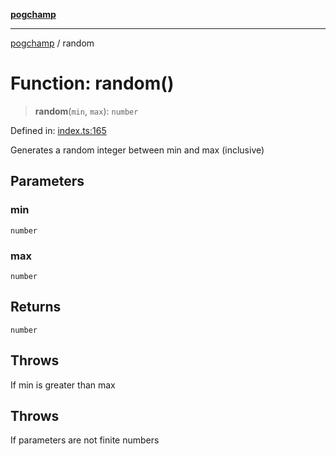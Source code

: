 [**pogchamp**](../README.md)

***

[pogchamp](../globals.md) / random

# Function: random()

> **random**(`min`, `max`): `number`

Defined in: [index.ts:165](https://github.com/antonandresen/pogchamp/blob/566c2f0caa8b1c8b5b0295aded976a7544ca5d21/index.ts#L165)

Generates a random integer between min and max (inclusive)

## Parameters

### min

`number`

### max

`number`

## Returns

`number`

## Throws

If min is greater than max

## Throws

If parameters are not finite numbers
